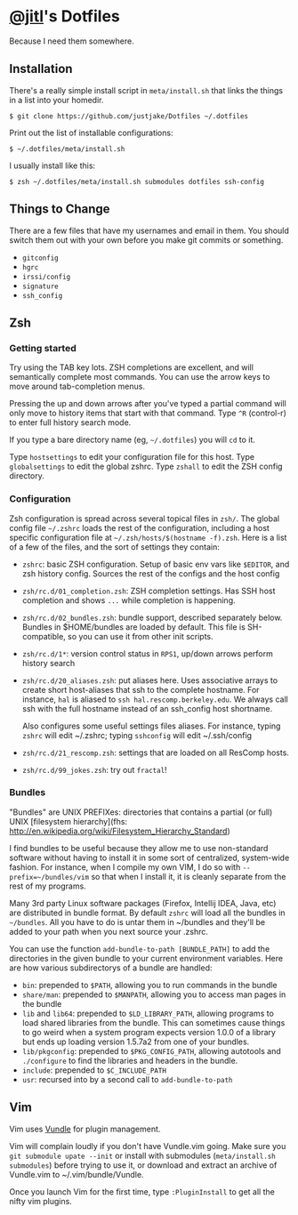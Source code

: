# [@jitl](https://twitter.com/@jitl)'s Dotfiles

Because I need them somewhere.

## Installation

There's a really simple install script in `meta/install.sh` that links
the things in a list into your homedir. 

    $ git clone https://github.com/justjake/Dotfiles ~/.dotfiles

Print out the list of installable configurations:

    $ ~/.dotfiles/meta/install.sh

I usually install like this:

    $ zsh ~/.dotfiles/meta/install.sh submodules dotfiles ssh-config

## Things to Change

There are a few files that have my usernames and email in them. You should
switch them out with your own before you make git commits or something.

* `gitconfig`
* `hgrc`
* `irssi/config`
* `signature`
* `ssh_config`

## Zsh

### Getting started

Try using the TAB key lots. ZSH completions are excellent, and will
semantically complete most commands. You can use the arrow keys to move around
tab-completion menus.

Pressing the up and down arrows after you've typed a partial command will only
move to history items that start with that command. Type `^R` (control-r) to
enter full history search mode.

If you type a bare directory name (eg, `~/.dotfiles`) you will `cd` to it.

Type `hostsettings` to edit your configuration file for this host. Type
`globalsettings` to edit the global zshrc. Type `zshall` to edit the ZSH config
directory.

### Configuration

Zsh configuration is spread across several topical files in `zsh/`. The global
config file `~/.zshrc` loads the rest of the configuration, including a host
specific configuration file at `~/.zsh/hosts/$(hostname -f).zsh`. Here is a list
of a few of the files, and the sort of settings they contain:

* `zshrc`: basic ZSH configuration. Setup of basic env vars like `$EDITOR`, and
  zsh history config. Sources the rest of the configs and the host config
* `zsh/rc.d/01_completion.zsh`: ZSH completion settings. Has SSH host
  completion and shows `...` while completion is happening.
* `zsh/rc.d/02_bundles.zsh`: bundle support, described separately below. Bundles
  in $HOME/bundles are loaded by default. This file is SH-compatible, so you
  can use it from other init scripts.
* `zsh/rc.d/1*`: version control status in `RPS1`, up/down arrows perform history
  search 
* `zsh/rc.d/20_aliases.zsh`: put aliases here. Uses associative arrays to
  create short host-aliases that ssh to the complete hostname. For instance,
  `hal` is aliased to `ssh hal.rescomp.berkeley.edu`. We always call ssh with
  the full hostname instead of an ssh_config host shortname. 

  Also configures some useful settings files aliases. For instance, typing
  `zshrc` will edit ~/.zshrc; typing `sshconfig` will edit ~/.ssh/config
* `zsh/rc.d/21_rescomp.zsh`: settings that are loaded on all ResComp hosts.
* `zsh/rc.d/99_jokes.zsh`: try out `fractal`!

### Bundles

"Bundles" are UNIX PREFIXes: directories that contains a partial (or full) UNIX
[filesystem hierarchy](fhs: http://en.wikipedia.org/wiki/Filesystem_Hierarchy_Standard)

I find bundles to be useful because they allow me to use non-standard software
without having to install it in some sort of centralized, system-wide fashion.
For instance, when I compile my own VIM, I do so with `--prefix=~/bundles/vim`
so that when I install it, it is cleanly separate from the rest of my programs.

Many 3rd party Linux software packages (Firefox, Intellij IDEA, Java, etc) are
distributed in bundle format.  By default `zshrc` will load all the bundles in
`~/bundles`. All you have to do is untar them in ~/bundles and they'll be added
to your path when you next source your .zshrc.

You can use the function `add-bundle-to-path [BUNDLE_PATH]` to add the
directories in the given bundle to your current environment variables. Here are
how various subdirectorys of a bundle are handled:

* `bin`: prepended to `$PATH`, allowing you to run commands in the bundle
* `share/man`: prepended to `$MANPATH`, allowing you to access man pages in
  the bundle
* `lib` and `lib64`: prepended to `$LD_LIBRARY_PATH`, allowing programs to load
  shared libraries from the bundle. This can sometimes cause things to go weird
  when a system program expects version 1.0.0 of a library but ends up loading
  version 1.5.7a2 from one of your bundles.
* `lib/pkgconfig`: prepended to `$PKG_CONFIG_PATH`, allowing autotools and
  `./configure` to find the libraries and headers in the bundle.
* `include`: prepended to `$C_INCLUDE_PATH`
* `usr`: recursed into by a second call to `add-bundle-to-path`


## Vim

Vim uses [Vundle](https://github.com/gmarik/Vundle.vim) for plugin management.

Vim will complain loudly if you don't have Vundle.vim going. Make sure you `git
submodule upate --init` or install with submodules (`meta/install.sh
submodules`) before trying to use it, or download and extract an archive of
Vundle.vim to ~/.vim/bundle/Vundle.

Once you launch Vim for the first time, type `:PluginInstall` to get all the
nifty vim plugins.
